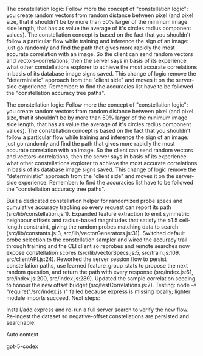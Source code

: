 The constellation logic: Follow more the concept of "constellation logic": you create random vectors from random distance between pixel (and pixel size, that it shouldn't be by more than 50% larger of the minimum image side length, that has as value the average of it's circles radius component values). The constellation concept is based on the fact that you shouldn't follow a particular flow while training and inference the sign of an image: just go randomly and find the path that gives more rapidly the most accurate correlation with an image. So the client can send random vectors and vectors-correlations, then the server says in basis of its experience what other constellations explorer to achieve the most accurate correlations in basis of its database image signs saved. This change of logic remove the "deterministic" approach from the "client side" and moves it on the server-side experience. Remember: to find the accuracies list have to be followed the "constellation accuracy tree paths".



The constellation logic:
Follow more the concept of "constellation logic": you create random vectors from random distance between pixel (and pixel size, that it shouldn't be by more than 50% larger of the minimum image side length, that has as value the average of it's circles radius component values). The constellation concept is based on the fact that you shouldn't follow a particular flow while training and inference the sign of an image: just go randomly and find the path that gives more rapidly the most accurate correlation with an image. So the client can send random vectors and vectors-correlations, then the server says in basis of its experience what other constellations explorer to achieve the most accurate correlations in basis of its database image signs saved. This change of logic remove the "deterministic" approach from the "client side" and moves it on the server-side experience. Remember: to find the accuracies list have to be followed the "constellation accuracy tree paths".


Built a dedicated constellation helper for randomized probe specs and cumulative accuracy tracking so every request can report its path (src/lib/constellation.js:1).
Expanded feature extraction to emit symmetric neighbour offsets and radius-based magnitudes that satisfy the ≤1.5 cell-length constraint, giving the random probes matching data to search (src/lib/constants.js:3, src/lib/vectorGenerators.js:31).
Switched default probe selection to the constellation sampler and wired the accuracy trail through training and the CLI client so reprobes and remote searches now expose constellation scores (src/lib/vectorSpecs.js:5, src/train.js:109, src/clientAPI.js:24).
Reworked the server session flow to persist constellation paths, use learned feature_group_stats to propose the next random question, and return the path with every response (src/index.js:61, src/index.js:200, src/index.js:289).
Updated the sample correlation seeding to honour the new offset budget (src/testCorrelations.js:7).
Testing: node -e "require('./src/index.js')" failed because express is missing locally; lighter module imports succeed.
Next steps:

Install/add express and re-run a full server search to verify the new flow.
Re-ingest the dataset so negative-offset constellations are persisted and searchable.




Auto context




gpt-5-codex

